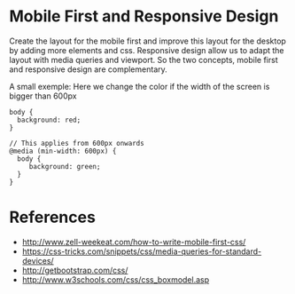 # Mobile First and Responsive Design

Create the layout for the mobile first and improve this layout for the desktop by adding more elements and css. Responsive design allow us to adapt the layout with media queries and viewport. So the two concepts, mobile first and responsive design are complementary.

A small exemple: Here we change the color if the width of the screen is bigger than 600px

    body {
      background: red;
    }

    // This applies from 600px onwards
    @media (min-width: 600px) {
      body {
         background: green;
      }
    }

    

# References
- http://www.zell-weekeat.com/how-to-write-mobile-first-css/
- https://css-tricks.com/snippets/css/media-queries-for-standard-devices/
- http://getbootstrap.com/css/
- http://www.w3schools.com/css/css_boxmodel.asp
